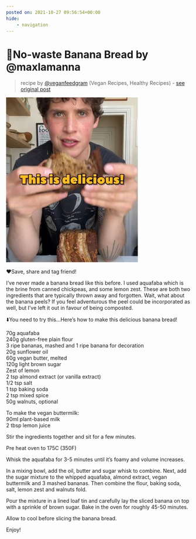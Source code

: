 ```yaml
---
posted on: 2021-10-27 09:56:54+00:00
hide:
    - navigation
---
```


# 🍌No-waste Banana Bread by @maxlamanna 

> recipe by [@veganfeedgram](https://www.instagram.com/veganfeedgram/) 
(Vegan Recipes, Healthy Recipes) - [see original post](https://instagram.com/p/CVhx_hQJDFI)

![](../img/veganfeedgram_27-10-2021_0910.png)

  
❤️Save, share and tag friend!  
  
I’ve never made a banana bread like this before. I used aquafaba which is the brine from canned chickpeas, and some lemon zest. These are both two ingredients that are typically thrown away and forgotten. Wait, what about the banana peels? If you feel adventurous the peel could be incorporated as well, but I’ve left it out in favour of being composted.   
  
⬇️You need to try this…Here’s how to make this delicious banana bread!  
  
70g aquafaba   
240g gluten-free plain flour  
3 ripe bananas, mashed and 1 ripe banana for decoration   
20g sunflower oil  
60g vegan butter, melted  
120g light brown sugar  
Zest of lemon  
2 tsp almond extract (or vanilla extract)  
1/2 tsp salt  
1 tsp baking soda  
2 tsp mixed spice   
50g walnuts, optional  
  
To make the vegan buttermilk:  
90ml plant-based milk  
2 tbsp lemon juice  
  
Stir the ingredients together and sit for a few minutes.  
  
Pre heat oven to 175C (350F)  
  
Whisk the aquafaba for 3-5 minutes until it’s foamy and volume increases.   
  
In a mixing bowl, add the oil, butter and sugar whisk to combine. Next, add the sugar mixture to the whipped aquafaba, almond extract, vegan buttermilk and 3 mashed bananas. Then combine the flour, baking soda, salt, lemon zest and walnuts fold.  
  
Pour the mixture in a lined loaf tin and carefully lay the sliced banana on top with a sprinkle of brown sugar. Bake in the oven for roughly 45-50 minutes.   
  
Allow to cool before slicing the banana bread.   
  
Enjoy!   